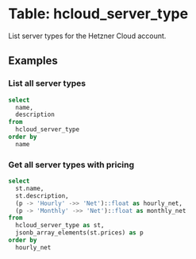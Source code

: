# Table: hcloud_server_type

List server types for the Hetzner Cloud account.

## Examples

### List all server types

```sql
select
  name,
  description
from
  hcloud_server_type
order by
  name
```

### Get all server types with pricing

```sql
select
  st.name,
  st.description,
  (p -> 'Hourly' ->> 'Net')::float as hourly_net,
  (p -> 'Monthly' ->> 'Net')::float as monthly_net
from
  hcloud_server_type as st,
  jsonb_array_elements(st.prices) as p
order by
  hourly_net
```
